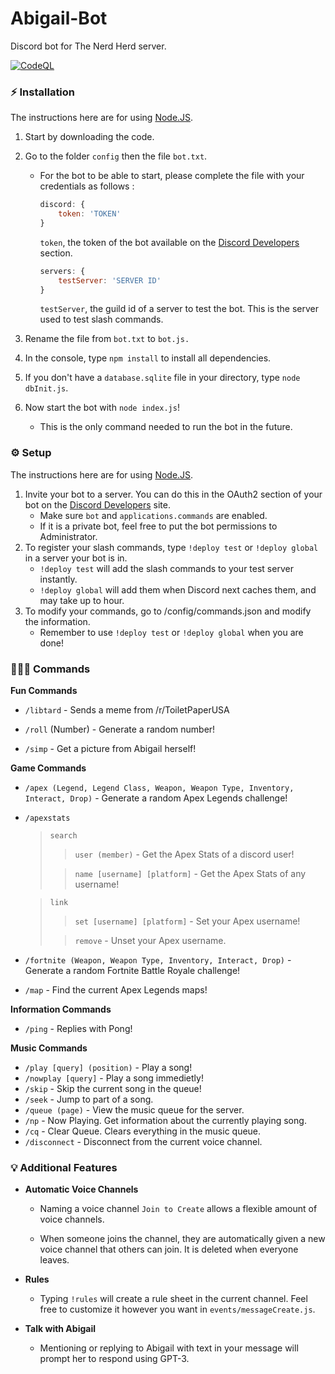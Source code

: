 # Abigail-Bot
Discord bot for The Nerd Herd server.<br>

[![CodeQL](https://github.com/TheGoodDude22/AbigailBot/actions/workflows/codeql-analysis.yml/badge.svg?branch=master)](https://github.com/TheGoodDude22/AbigailBot/actions/workflows/codeql-analysis.yml)

### ⚡ Installation
The instructions here are for using [Node.JS](https://nodejs.org/).

1. Start by downloading the code.
2. Go to the folder `config` then the file `bot.txt`.<br>
    - For the bot to be able to start, please complete the file with your credentials as follows :
        ```js
        discord: {
            token: 'TOKEN'
        }
        ```
        `token`, the token of the bot available on the [Discord Developers](https://discordapp.com/developers/applications) section.

        ```js
        servers: {
            testServer: 'SERVER ID'
        }
        ```
        `testServer`, the guild id of a server to test the bot. This is the server used to test slash commands.

3. Rename the file from `bot.txt` to `bot.js.`
4. In the console, type `npm install` to install all dependencies.
5. If you don't have a `database.sqlite` file in your directory, type `node dbInit.js`.
6. Now start the bot with `node index.js`!
    - This is the only command needed to run the bot in the future.

### ⚙️ Setup
The instructions here are for using [Node.JS](https://nodejs.org/).

1. Invite your bot to a server. You can do this in the OAuth2 section of your bot on the [Discord Developers](https://discordapp.com/developers/applications) site.
    - Make sure `bot` and `applications.commands` are enabled.
    - If it is a private bot, feel free to put the bot permissions to Administrator.
2. To register your slash commands, type `!deploy test` or `!deploy global` in a server your bot is in.
    - `!deploy test` will add the slash commands to your test server instantly.
    - `!deploy global` will add them when Discord next caches them, and may take up to hour.
3. To modify your commands, go to /config/commands.json and modify the information.
    - Remember to use `!deploy test` or `!deploy global` when you are done!

### 👩🏻‍💻 Commands

**Fun Commands**
- `/libtard` - Sends a meme from /r/ToiletPaperUSA

- `/roll` (Number) - Generate a random number!

- `/simp` - Get a picture from Abigail herself!

**Game Commands**
- `/apex (Legend, Legend Class, Weapon, Weapon Type, Inventory, Interact, Drop)` - Generate a random Apex Legends challenge!

- `/apexstats`
    > `search`
    > > `user (member)` - Get the Apex Stats of a discord user!
    > 
    > > `name [username] [platform]` - Get the Apex Stats of any username!

    > `link`
    > > `set [username] [platform]` - Set your Apex username!
    >
    > > `remove` - Unset your Apex username.

- `/fortnite (Weapon, Weapon Type, Inventory, Interact, Drop)` - Generate a random Fortnite Battle Royale challenge!

- `/map` - Find the current Apex Legends maps!

**Information Commands**
- `/ping` - Replies with Pong!

**Music Commands**
- `/play [query] (position)` - Play a song!
- `/nowplay [query]` - Play a song immedietly!
- `/skip` - Skip the current song in the queue!
- `/seek` - Jump to part of a song.
- `/queue (page)` - View the music queue for the server.
- `/np` - Now Playing. Get information about the currently playing song.
- `/cq` - Clear Queue. Clears everything in the music queue.
- `/disconnect` - Disconnect from the current voice channel.

### 💡 Additional Features

- **Automatic Voice Channels**

    - Naming a voice channel `Join to Create` allows a flexible amount of voice channels.

    - When someone joins the channel, they are automatically given a new voice channel that others can join. It is deleted when everyone leaves.

- **Rules**

    - Typing `!rules` will create a rule sheet in the current channel. Feel free to customize it however you want in `events/messageCreate.js`.

- **Talk with Abigail**

    - Mentioning or replying to Abigail with text in your message will prompt her to respond using GPT-3.

